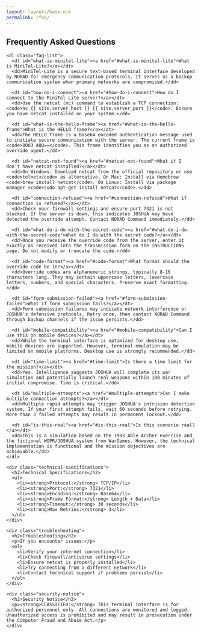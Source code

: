 ```yaml
---
layout: layouts/base.njk
permalink: /faq/
---
```


<div class="container">
  <section id="faq">
    <h1>Frequently Asked Questions</h1>
    
    <dl class="faq-list">
      <dt id="what-is-minitel-lite"><a href="#what-is-minitel-lite">What is MiniTel-Lite?</a></dt>
      <dd>MiniTel-Lite is a secure text-based terminal interface developed by NORAD for emergency communication protocols. It serves as a backup communication system when primary networks are compromised.</dd>
      
      <dt id="how-do-i-connect"><a href="#how-do-i-connect">How do I connect to the MiniTel-Lite server?</a></dt>
      <dd>Use the netcat (nc) command to establish a TCP connection: <code>nc {{ site.server_host }} {{ site.server_port }}</code>. Ensure you have netcat installed on your system.</dd>
      
      <dt id="what-is-the-hello-frame"><a href="#what-is-the-hello-frame">What is the HELLO frame?</a></dt>
      <dd>The HELLO frame is a Base64 encoded authentication message used to initiate secure communication with the server. The current frame is <code>0003 AQQ==</code>. This frame identifies you as an authorized override agent.</dd>
      
      <dt id="netcat-not-found"><a href="#netcat-not-found">What if I don't have netcat installed?</a></dt>
      <dd>On Windows: Download netcat from the official repository or use <code>telnet</code> as alternative. On Mac: Install via Homebrew <code>brew install netcat</code>. On Linux: Install via package manager <code>sudo apt-get install netcat</code>.</dd>
      
      <dt id="connection-refused"><a href="#connection-refused">What if connection is refused?</a></dt>
      <dd>Check your firewall settings and ensure port 7321 is not blocked. If the server is down, this indicates JOSHUA may have detected the override attempt. Contact NORAD Command immediately.</dd>
      
      <dt id="what-do-i-do-with-the-secret-code"><a href="#what-do-i-do-with-the-secret-code">What do I do with the secret code?</a></dt>
      <dd>Once you receive the override code from the server, enter it exactly as received into the transmission form on the INSTRUCTIONS page. Do not modify or truncate the code.</dd>
      
      <dt id="code-format"><a href="#code-format">What format should the override code be in?</a></dt>
      <dd>Override codes are alphanumeric strings, typically 8-16 characters long. They may contain uppercase letters, lowercase letters, numbers, and special characters. Preserve exact formatting.</dd>
      
      <dt id="form-submission-failed"><a href="#form-submission-failed">What if form submission fails?</a></dt>
      <dd>Form submission failures may indicate network interference or JOSHUA's defensive protocols. Retry once, then contact NORAD Command through backup channels if the issue persists.</dd>
      
      <dt id="mobile-compatibility"><a href="#mobile-compatibility">Can I use this on mobile devices?</a></dt>
      <dd>While the terminal interface is optimized for desktop use, mobile devices are supported. However, terminal emulation may be limited on mobile platforms. Desktop use is strongly recommended.</dd>
      
      <dt id="time-limit"><a href="#time-limit">Is there a time limit for the mission?</a></dt>
      <dd>Yes. Intelligence suggests JOSHUA will complete its war simulation and potentially launch real weapons within 180 minutes of initial compromise. Time is critical.</dd>
      
      <dt id="multiple-attempts"><a href="#multiple-attempts">Can I make multiple connection attempts?</a></dt>
      <dd>Multiple rapid attempts may trigger JOSHUA's intrusion detection system. If your first attempt fails, wait 60 seconds before retrying. More than 3 failed attempts may result in permanent lockout.</dd>
      
      <dt id="is-this-real"><a href="#is-this-real">Is this scenario real?</a></dt>
      <dd>This is a simulation based on the 1983 Able Archer exercise and the fictional WOPR/JOSHUA system from WarGames. However, the technical implementation is functional and the mission objectives are achievable.</dd>
    </dl>
    
    <div class="technical-specifications">
      <h2>Technical Specifications</h2>
      <ul>
        <li><strong>Protocol:</strong> TCP/IP</li>
        <li><strong>Port:</strong> 7321</li>
        <li><strong>Encoding:</strong> Base64</li>
        <li><strong>Frame Format:</strong> Length + Data</li>
        <li><strong>Timeout:</strong> 30 seconds</li>
        <li><strong>Max Retries:</strong> 3</li>
      </ul>
    </div>
    
    <div class="troubleshooting">
      <h2>Troubleshooting</h2>
      <p>If you encounter issues:</p>
      <ol>
        <li>Verify your internet connection</li>
        <li>Check firewall/antivirus settings</li>
        <li>Ensure netcat is properly installed</li>
        <li>Try connecting from a different network</li>
        <li>Contact technical support if problems persist</li>
      </ol>
    </div>
    
    <div class="security-notice">
      <h2>Security Notice</h2>
      <p><strong>CLASSIFIED:</strong> This terminal interface is for authorized personnel only. All connections are monitored and logged. Unauthorized access is prohibited and may result in prosecution under the Computer Fraud and Abuse Act.</p>
    </div>
  </section>
</div>